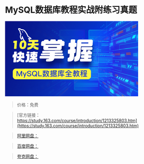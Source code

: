 # MySQL数据库教程实战附练习真题

![img](../../../assets/study163/free/fd9b3830a5144857ae1c9772c5412a26.jpg)

> 价格：免费

> [官方链接：https://study.163.com/course/introduction/1213325803.htm](https://study.163.com/course/introduction/1213325803.htm)

> [阿里网盘：]()

> [百度网盘：]()

> [夸克网盘：]()
